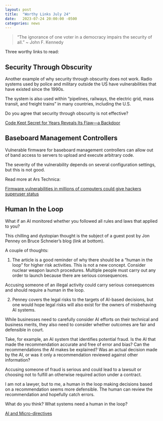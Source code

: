 ```yaml
---
layout: post
title:  "Worthy Links July 24"
date:   2023-07-24 20:00:00 -0500
categories: news
---
```

> “The ignorance of one voter in a democracy impairs the security of all.” ~ John F. Kennedy

Three worthy links to read:

## Security Through Obscurity
Another example of why security through obscurity does not work.  Radio systems used by police and military outside the US have vulnerabilities that have existed since the 1990s.

The system is also used within “pipelines, railways, the electric grid, mass transit, and freight trains” in many countries, including the U.S.

Do you agree that security through obscurity is not effective?

[Code Kept Secret for Years Reveals Its Flaw—a Backdoor](https://www.wired.com/story/tetra-radio-encryption-backdoor/)

## Baseboard Management Controllers
Vulnerable firmware for baseboard management controllers can allow out of band access to servers to upload and execute arbitrary code.

The severity of the vulnerability depends on several configuration settings, but this is not good.

Read more at Ars Technica:

[Firmware vulnerabilities in millions of computers could give hackers superuser status](https://arstechnica.com/security/2023/07/millions-of-servers-inside-data-centers-imperiled-by-flaws-in-ami-bmc-firmware)

## Human In the Loop

What if an AI monitored whether you followed all rules and laws that applied to you?  

This chilling and dystopian thought is the subject of a guest post by Jon Penney on Bruce Schneier’s blog (link at bottom).

A couple of thoughts:

1) The article is a good reminder of why there should be a “human in the loop” for higher risk activities.  This is not a new concept.  Consider nuclear weapon launch procedures.  Multiple people must carry out any order to launch because there are serious consequences.

Accusing someone of an illegal activity could carry serious consequences and should require a human in the loop.

2) Penney covers the legal risks to the targets of AI-based decisions, but one would hope legal risks will also exist for the owners of misbehaving AI systems.

While businesses need to carefully consider AI efforts on their technical and business merits, they also need to consider whether outcomes are fair and defensible in court.

Take, for example, an AI system that identifies potential fraud.  Is the AI that made the recommendation accurate and free of error and bias?  Can the recommendations the AI makes be explained?  Was an actual decision made by the AI, or was it only a recommendation reviewed against other information?  

Accusing someone of fraud is serious and could lead to a lawsuit or choosing not to fulfill an otherwise required action under a contract.

I am not a lawyer, but to me, a human in the loop making decisions based on a recommendation seems more defensible.  The human can review the recommendation and hopefully catch errors.

What do you think?  What systems need a human in the loop?

[AI and Micro-directives](https://www.schneier.com/blog/archives/2023/07/ai-and-microdirectives.html)

